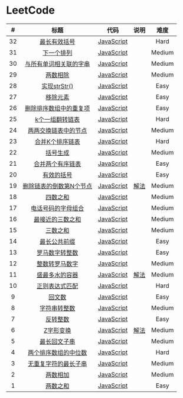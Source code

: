 # LeetCode

| # | 标题 | 代码 | 说明 | 难度 |
|:---:|:---:|:---:|:---:|:---:|
| 32 | [最长有效括号](https://leetcode-cn.com/problems/longest-valid-parentheses/) | [JavaScript](https://github.com/Shenfq/leetcode/blob/master/problems/032-longest-valid-parentheses/index.js) |  | Hard |
| 31 | [下一个排列](https://leetcode-cn.com/problems/next-permutation/) | [JavaScript](https://github.com/Shenfq/leetcode/blob/master/problems/031-next-permutation/index.js) |  | Medium |
| 30 | [与所有单词相关联的字串](https://leetcode-cn.com/problems/substring-with-concatenation-of-all-words/) | [JavaScript](https://github.com/Shenfq/leetcode/blob/master/problems/030-substring-with-concatenation-of-all-words/index.js) |  | Medium |
| 29 | [两数相除](https://leetcode-cn.com/problems/divide-two-integers/) | [JavaScript](https://github.com/Shenfq/leetcode/blob/master/problems/029-divide-two-integers/index.js) |  | Medium |
| 28 | [实现strStr()](https://leetcode-cn.com/problems/implement-strstr/) | [JavaScript](https://github.com/Shenfq/leetcode/blob/master/problems/028-implement-strstr/index.js) |  | Easy |
| 27 | [移除元素](https://leetcode-cn.com/problems/remove-element/) | [JavaScript](https://github.com/Shenfq/leetcode/blob/master/problems/027-remove-element/index.js) |  | Easy |
| 26 | [删除排序数组中的重复项](https://leetcode-cn.com/problems/remove-duplicates-from-sorted-array/) | [JavaScript](https://github.com/Shenfq/leetcode/blob/master/problems/026-remove-duplicates-from-sorted-array/index.js) |  | Easy |
| 25 | [k个一组翻转链表](https://leetcode-cn.com/problems/reverse-nodes-in-k-group/) | [JavaScript](https://github.com/Shenfq/leetcode/blob/master/problems/025-reverse-nodes-in-k-group/index.js) |  | Hard |
| 24 | [两两交换链表中的节点](https://leetcode-cn.com/problems/reverse-nodes-in-k-group/) | [JavaScript](https://github.com/Shenfq/leetcode/blob/master/problems/024-reverse-nodes-in-k-group/index.js) |  | Medium |
| 23 | [合并K个排序链表](https://leetcode-cn.com/problems/merge-k-sorted-lists/) | [JavaScript](https://github.com/Shenfq/leetcode/blob/master/problems/023-merge-k-sorted-lists/index.js) |  | Hard |
| 22 | [括号生成](https://leetcode-cn.com/problems/generate-parentheses/) | [JavaScript](https://github.com/Shenfq/leetcode/blob/master/problems/022-generate-parentheses/index.js) |  | Medium |
| 21 | [合并两个有序链表](https://leetcode-cn.com/problems/merge-two-sorted-lists/) | [JavaScript](https://github.com/Shenfq/leetcode/blob/master/problems/021-merge-two-sorted-lists/index.js) |  | Easy |
| 20 | [有效的括号](https://leetcode-cn.com/problems/valid-parentheses/) | [JavaScript](https://github.com/Shenfq/leetcode/blob/master/problems/020-valid-parentheses/index.js) |  | Easy |
| 19 | [删除链表的倒数第N个节点](https://leetcode-cn.com/problems/remove-nth-node-from-end-of-list/) | [JavaScript](https://github.com/Shenfq/leetcode/blob/master/problems/019-remove-nth-node-from-end-of-list/index.js) | [解法](https://github.com/Shenfq/leetcode/blob/master/problems/019-remove-nth-node-from-end-of-list/README.md)  | Medium |
| 18 | [四数之和](https://leetcode-cn.com/problems/4sum/) | [JavaScript](https://github.com/Shenfq/leetcode/blob/master/problems/018-4sum/index.js) |  | Medium |
| 17 | [电话号码的字母组合](https://leetcode-cn.com/problems/letter-combinations-of-a-phone-number/) | [JavaScript](https://github.com/Shenfq/leetcode/blob/master/problems/017-letter-combinations-of-a-phone-number/index.js) |  | Medium |
| 16 | [最接近的三数之和](https://leetcode-cn.com/problems/3sum-closest/) | [JavaScript](https://github.com/Shenfq/leetcode/blob/master/problems/016-3sum-closest/index.js) |  | Medium |
| 15 | [三数之和](https://leetcode-cn.com/problems/3sum/) | [JavaScript](https://github.com/Shenfq/leetcode/blob/master/problems/015-3sum/index.js) |  | Medium |
| 14 | [最长公共前缀](https://leetcode-cn.com/problems/longest-common-prefix/) | [JavaScript](https://github.com/Shenfq/leetcode/blob/master/problems/014-longest-common-prefix/index.js) |  | Easy |
| 13 | [罗马数字转整数](https://leetcode-cn.com/problems/roman-to-integer/) | [JavaScript](https://github.com/Shenfq/leetcode/blob/master/problems/013-roman-to-integer/index.js) |  | Easy |
| 12 | [整数转罗马数字](https://leetcode-cn.com/problems/integer-to-roman/) | [JavaScript](https://github.com/Shenfq/leetcode/blob/master/problems/012-integer-to-roman/index.js) |  | Medium |
| 11 | [盛最多水的容器](https://leetcode-cn.com/problems/container-with-most-water/) | [JavaScript](https://github.com/Shenfq/leetcode/blob/master/problems/011-container-with-most-water/index.js) | [解法](https://github.com/Shenfq/leetcode/blob/master/problems/011-container-with-most-water/README.md)  | Medium |
| 10 | [正则表达式匹配](https://leetcode-cn.com/problems/regular-expression-matching/) | [JavaScript](https://github.com/Shenfq/leetcode/blob/master/problems/010-regular-expression-matching/index.js) | | Hard |
| 9 | [回文数](https://leetcode-cn.com/problems/palindrome-number/) | [JavaScript](https://github.com/Shenfq/leetcode/blob/master/problems/009-palindrome-number/index.js) | | Easy |
| 8 | [字符串转整数](https://leetcode-cn.com/problems/string-to-integer-atoi/) | [JavaScript](https://github.com/Shenfq/leetcode/blob/master/problems/008-string-to-integer-atoi/index.js) | | Medium |
| 7 | [反转整数](https://leetcode-cn.com/problems/reverse-integer/) | [JavaScript](https://github.com/Shenfq/leetcode/blob/master/problems/007-reverse-integer/index.js) | | Easy |
| 6 | [Z字形变换](https://leetcode-cn.com/problems/zigzag-conversion/) | [JavaScript](https://github.com/Shenfq/leetcode/blob/master/problems/006-zigzag-conversion/index.js) | [解法](https://github.com/Shenfq/leetcode/blob/master/problems/006-zigzag-conversion/README.md) | Medium |
| 5 | [最长回文子串](https://leetcode-cn.com/problems/longest-palindromic-substring/) | [JavaScript](https://github.com/Shenfq/leetcode/blob/master/problems/005-longest-palindromic-substring/index.js) | | Medium |
| 4 | [两个排序数组的中位数](https://leetcode-cn.com/problems/median-of-two-sorted-arrays/) | [JavaScript](https://github.com/Shenfq/leetcode/blob/master/problems/004-median-of-two-sorted-arrays/index.js) | | Hard |
| 3 | [无重复字符的最长子串](https://leetcode-cn.com/problems/longest-substring-without-repeating-characters/) | [JavaScript](https://github.com/Shenfq/leetcode/blob/master/problems/003-longest-substring-without-repeating-characters/index.js) | | Medium |
| 2 | [两数相加](https://leetcode-cn.com/problems/add-two-numbers/) | [JavaScript](https://github.com/Shenfq/leetcode/blob/master/problems/002-add-two-numbers/index.js) | | Medium |
| 1 | [两数之和](https://leetcode.com/problems/two-sum/) | [JavaScript](https://github.com/Shenfq/leetcode/blob/master/problems/001-two-sum/index.js) |  | Easy |
